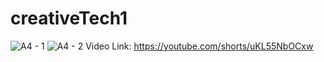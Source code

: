 # creativeTech1
![A4 - 1](https://github.com/VilmaHE0601/creativeTech1/assets/146425185/b52d4ecb-f3f3-42f6-88ea-04d2dfaf3deb)
![A4 - 2](https://github.com/VilmaHE0601/creativeTech1/assets/146425185/da1235e7-5dbd-489d-8dd6-d9e5ddff7afb)
Video Link: https://youtube.com/shorts/uKL55NbOCxw
